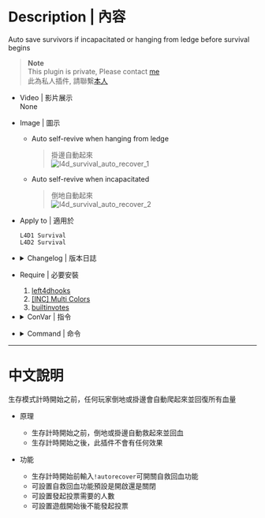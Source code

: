 # Description | 內容
Auto save survivors if incapacitated or hanging from ledge before survival begins

> __Note__ <br/>
This plugin is private, Please contact [me](https://github.com/fbef0102/Game-Private_Plugin#私人插件列表-private-plugins-list)<br/>
此為私人插件, 請聯繫[本人](https://github.com/fbef0102/Game-Private_Plugin#私人插件列表-private-plugins-list)

* Video | 影片展示
<br/>None

* Image | 圖示
	* Auto self-revive when hanging from ledge
		> 掛邊自動起來
		<br/>![l4d_survival_auto_recover_1](image/l4d_survival_auto_recover_1.gif)
	* Auto self-revive when incapacitated
		> 倒地自動起來
		<br/>![l4d_survival_auto_recover_2](image/l4d_survival_auto_recover_2.gif)

* Apply to | 適用於
	```
	L4D1 Survival
	L4D2 Survival
	```

* <details><summary>Changelog | 版本日誌</summary>

	* v1.0
		* Request by GGM
		* Initial Release
</details>

* Require | 必要安裝
	1. [left4dhooks](https://forums.alliedmods.net/showthread.php?t=321696)
	2. [[INC] Multi Colors](https://forums.alliedmods.net/showthread.php?t=247770)
	3. [builtinvotes](https://github.com/L4D-Community/builtinvotes/actions)

* <details><summary>ConVar | 指令</summary>

    * cfg/sourcemod/l4d_survival_auto_recover.cfg
        ```php
		// Enable autorecover by default? [1-Enable/0-Disable]
		l4d_survival_auto_recover_default_value "1"

		// Delay to start another a autorecover vote after vote ends.
		l4d_survival_auto_recover_delay "60"

		// 0=Plugin off, 1=Plugin on.
		l4d_survival_auto_recover_enable "1"

		// If 1, players can not call autorecover vote after survival begins.
		l4d_survival_auto_recover_game_block "1"

		// Numbers of real survivor and infected player required to start a autorecover vote.
		l4d_survival_auto_recover_required "2"

		// Auto save survivors if 1: Incap, 2: Hang from ledge, 3: Both
		l4d_survival_auto_recover_save_type "3"
        ```
</details>

* <details><summary>Command | 命令</summary>

	* **Calls a vote to enable / disable autorecover**
		```php
		sm_autorecover
		```
</details>

- - - -
# 中文說明
生存模式計時開始之前，任何玩家倒地或掛邊會自動爬起來並回復所有血量

* 原理
	* 生存計時開始之前，倒地或掛邊自動救起來並回血
	* 生存計時開始之後，此插件不會有任何效果

* 功能
	* 生存計時開始前輸入```!autorecover```可開關自救回血功能
	* 可設置自救回血功能預設是開啟還是關閉
	* 可設置發起投票需要的人數
	* 可設置遊戲開始後不能發起投票
